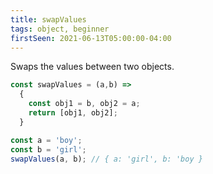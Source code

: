 ```yaml
---
title: swapValues
tags: object, beginner
firstSeen: 2021-06-13T05:00:00-04:00
---
```


Swaps the values between two objects.


```js
const swapValues = (a,b) =>
  {
    const obj1 = b, obj2 = a;
    return [obj1, obj2];
  }
```

```js
const a = 'boy';
const b = 'girl';
swapValues(a, b); // { a: 'girl', b: 'boy }
```


